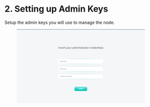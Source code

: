 # 2. Setting up Admin Keys

Setup the admin keys you will use to manage the node.

<figure><img src="../../.gitbook/assets/image (3).png" alt=""><figcaption></figcaption></figure>
